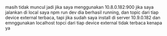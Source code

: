 masih tidak muncul jadi jika saya menggunakan 10.8.0.182:900 jika saya jalankan di local saya npm run dev dia berhasil running, dan topic dari tiap device external terbaca, tapi jika sudah saya install di server 10.9.0.182 dan emnggunakan  localhost topci dari tiap device external tidak terbaca kenapa ya